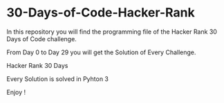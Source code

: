 # 30-Days-of-Code-Hacker-Rank
In this repository you will find the programming file of the Hacker Rank 30 Days of Code challenge.

From Day 0 to Day 29 you will get the Solution of Every Challenge.

Hacker Rank 30 Days 

Every Solution is solved in Pyhton 3

Enjoy !
